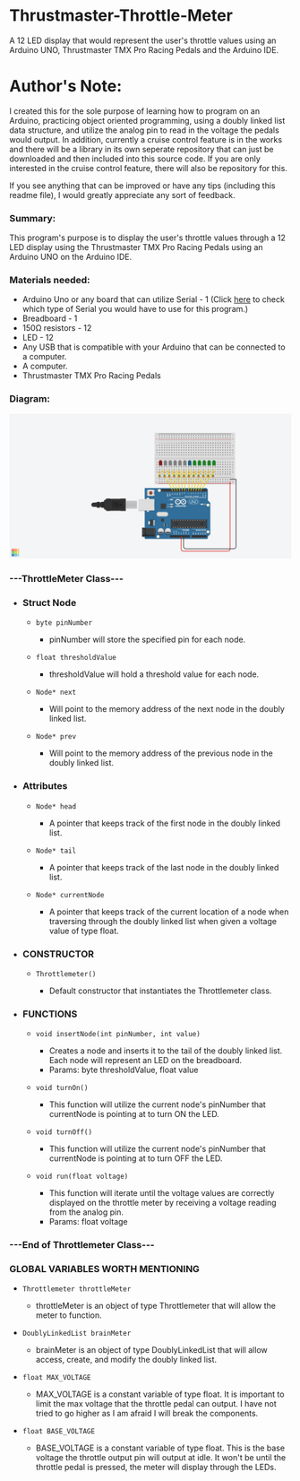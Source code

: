 # Thrustmaster-Throttle-Meter
A 12 LED display that would represent the user's throttle values using an Arduino UNO, Thrustmaster TMX Pro Racing Pedals and the Arduino IDE.

# Author's Note:
I created this for the sole purpose of learning how to program on an Arduino, practicing object oriented programming, using a doubly linked list data structure, and utilize the analog pin to read in the voltage the pedals would output. In addition, currently a cruise control feature is in the works and there will be a library in its own seperate repository that can just be downloaded and then included into this source code. If you are only interested in the cruise control feature, there will also be repository for this.

If you see anything that can be improved or have any tips (including this readme file), I would greatly appreciate any sort of feedback.

### Summary:
This program's purpose is to display the user's throttle values through a 12 LED display using the Thrustmaster TMX Pro Racing Pedals using an Arduino UNO on the Arduino IDE.


### Materials needed:
- Arduino Uno or any board that can utilize Serial - 1 (Click [here](https://www.arduino.cc/reference/en/language/functions/communication/serial/) to check which type of Serial you would have to use for this program.)
- Breadboard - 1
- 150Ω resistors - 12
- LED - 12
- Any USB that is compatible with your Arduino that can be connected to a computer.
- A computer.
- Thrustmaster TMX Pro Racing Pedals
### Diagram:
![here](https://github.com/VueChu/BrainMeter/blob/main/BrainMeter%20Diagram.png)
### ---ThrottleMeter Class---
- ### Struct Node
	- ```byte pinNumber```
      - pinNumber will store the specified pin for each node.

	- ```float thresholdValue```
		- thresholdValue will hold a threshold value for each node.

	- ```Node* next```
		- Will point to the memory address of the next node in the doubly linked list.
		
	- ```Node* prev```
		- Will point to the memory address of the previous node in the doubly linked list.
		
- ### Attributes
	- ```Node* head```
		- A pointer that keeps track of the first node in the doubly linked list.
		
	- ```Node* tail```
		- A pointer that keeps track of the last node in the doubly linked list.
		
	- ```Node* currentNode```
		- A pointer that keeps track of the current location of a node when traversing through the doubly linked list when given a voltage value of type float.
		
-	### CONSTRUCTOR
    - ```Throttlemeter()```
    
      - Default constructor that instantiates the Throttlemeter class.

- ### FUNCTIONS
  - ```void insertNode(int pinNumber, int value)```

    - Creates a node and inserts it to the tail of the doubly linked list. Each node will represent an LED on the breadboard.
	- Params: byte thresholdValue, float value
	
  - ```void turnOn()```
  
    - This function will utilize the current node's pinNumber that currentNode is pointing at to turn ON the LED.

  - ```void turnOff()```
  
    - This function will utilize the current node's pinNumber that currentNode is pointing at to turn OFF the LED.
  
  - ```void run(float voltage)```
  
    - This function will iterate until the voltage values are correctly displayed on the throttle meter by receiving a voltage reading from the analog pin.
	- Params: float voltage

### ---End of Throttlemeter Class---
### GLOBAL VARIABLES WORTH MENTIONING

- ```Throttlemeter throttleMeter```

  - throttleMeter is an object of type Throttlemeter that will allow the meter to function.
  
- ```DoublyLinkedList brainMeter```

  - brainMeter is an object of type DoublyLinkedList that will allow access, create, and modify the doubly linked list. 

- ```float MAX_VOLTAGE ```

  - MAX_VOLTAGE is a constant variable of type float. It is important to limit the max voltage that the throttle pedal can  output. I have not tried to go higher as I am afraid I will break the components. 

- ```float BASE_VOLTAGE```

  - BASE_VOLTAGE is a constant variable of type float. This is the base voltage the throttle output pin will output at idle. It won't be until the throttle pedal is pressed, the meter will display through the LEDs.  
